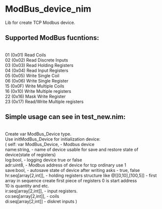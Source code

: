 # ModBus_device_nim
Lib for create TCP Modbus device.
## Supported ModBus fucntions: 
<br>                                01 (0x01) Read Coils
<br>                           02 (0x02) Read Discrete Inputs
<br>                           03 (0x03) Read Holding Registers
<br>                           04 (0x04) Read Input Registers
<br>                           05 (0x05) Write Single Coil
<br>                            06 (0x06) Write Single Register
<br>                            15 (0x0F) Write Multiple Coils
<br>                            16 (0x10) Write Multiple registers
<br>                            22 (0x16) Mask Write Register
<br>                            23 (0x17) Read/Write Multiple registers
<br>
## Simple usage can see in test_new.nim:
<br>Create var ModBus_Device type.
<br>Use initModBus_Device for initialization device:
<br>( self: var ModBus_Device, - Modbus device
<br>name:string, - name of device usable for save and restore state of device(state of registers)
<br>log:bool, - logging device true or false
<br>adr:uint8, - Modbus address of device for tcp ordinary use 1
<br>save:bool, - autosave state of device after writing asks - true, false
<br>hr:seq[array[2,int]], - holding registers structure like @[[0,10],[100,5]] - first array in sequence create first piece of registers 0 is start address
<br> 10 is quantity and etc.
<br>ir:seq[array[2,int]], - input registers.
<br>co:seq[array[2,int]], - coils
<br>di:seq[array[2,int]] - diskret inputs )

